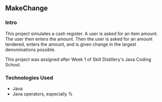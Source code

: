 ## MakeChange

### Intro
This project simulates a cash register. A user is asked for an item amount.
The user then enters the amount. Then the user is asked for an amount tendered,
enters the amount, and is given change in the largest denominations possible.

This project was assigned after Week 1 of Skill Distillery's Java Coding School.

### Technologies Used
* Java
* Java operators, especially %
